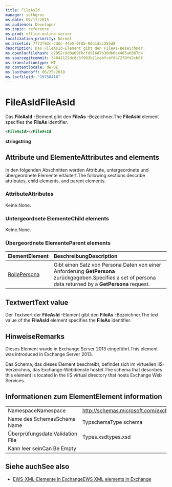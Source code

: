 ```yaml
---
title: FileAsId
manager: sethgros
ms.date: 09/17/2015
ms.audience: Developer
ms.topic: reference
ms.prod: office-online-server
localization_priority: Normal
ms.assetid: 7773f92c-cddc-44e5-9fd5-06b1dac355d8
description: Das FileAsId-Element gibt den FileAs-Bezeichner.
ms.openlocfilehash: e2852c9d0a09fbcfd916d7b30db6e4405a6867d4
ms.sourcegitcommit: 34041125dc8c5f993b21cebfc4f8b72f0fd2cb6f
ms.translationtype: MT
ms.contentlocale: de-DE
ms.lasthandoff: 06/25/2018
ms.locfileid: "19758418"
---
```

# <a name="fileasid"></a><span data-ttu-id="4c3a8-103">FileAsId</span><span class="sxs-lookup"><span data-stu-id="4c3a8-103">FileAsId</span></span>

<span data-ttu-id="4c3a8-104">Das **FileAsId** -Element gibt den **FileAs** -Bezeichner.</span><span class="sxs-lookup"><span data-stu-id="4c3a8-104">The **FileAsId** element specifies the **FileAs** identifier.</span></span> 
  
```XML
<FileAsId></FileAsId
```

 <span data-ttu-id="4c3a8-105">**string**</span><span class="sxs-lookup"><span data-stu-id="4c3a8-105">**string**</span></span>
## <a name="attributes-and-elements"></a><span data-ttu-id="4c3a8-106">Attribute und Elemente</span><span class="sxs-lookup"><span data-stu-id="4c3a8-106">Attributes and elements</span></span>

<span data-ttu-id="4c3a8-107">In den folgenden Abschnitten werden Attribute, untergeordnete und übergeordnete Elemente erläutert.</span><span class="sxs-lookup"><span data-stu-id="4c3a8-107">The following sections describe attributes, child elements, and parent elements.</span></span>
  
### <a name="attributes"></a><span data-ttu-id="4c3a8-108">Attribute</span><span class="sxs-lookup"><span data-stu-id="4c3a8-108">Attributes</span></span>

<span data-ttu-id="4c3a8-109">Keine.</span><span class="sxs-lookup"><span data-stu-id="4c3a8-109">None.</span></span>
  
### <a name="child-elements"></a><span data-ttu-id="4c3a8-110">Untergeordnete Elemente</span><span class="sxs-lookup"><span data-stu-id="4c3a8-110">Child elements</span></span>

<span data-ttu-id="4c3a8-111">Keine.</span><span class="sxs-lookup"><span data-stu-id="4c3a8-111">None.</span></span>
  
### <a name="parent-elements"></a><span data-ttu-id="4c3a8-112">Übergeordnete Elemente</span><span class="sxs-lookup"><span data-stu-id="4c3a8-112">Parent elements</span></span>

|<span data-ttu-id="4c3a8-113">**Element**</span><span class="sxs-lookup"><span data-stu-id="4c3a8-113">**Element**</span></span>|<span data-ttu-id="4c3a8-114">**Beschreibung**</span><span class="sxs-lookup"><span data-stu-id="4c3a8-114">**Description**</span></span>|
|:-----|:-----|
|[<span data-ttu-id="4c3a8-115">Rolle</span><span class="sxs-lookup"><span data-stu-id="4c3a8-115">Persona</span></span>](persona.md) <br/> |<span data-ttu-id="4c3a8-116">Gibt einen Satz von Persona Daten von einer Anforderung **GetPersona** zurückgegeben.</span><span class="sxs-lookup"><span data-stu-id="4c3a8-116">Specifies a set of persona data returned by a **GetPersona** request.</span></span>  <br/> |
   
## <a name="text-value"></a><span data-ttu-id="4c3a8-117">Textwert</span><span class="sxs-lookup"><span data-stu-id="4c3a8-117">Text value</span></span>

<span data-ttu-id="4c3a8-118">Der Textwert der **FileAsId** -Element gibt den **FileAs** -Bezeichner.</span><span class="sxs-lookup"><span data-stu-id="4c3a8-118">The text value of the **FileAsId** element specifies the **FileAs** identifier.</span></span> 
  
## <a name="remarks"></a><span data-ttu-id="4c3a8-119">Hinweise</span><span class="sxs-lookup"><span data-stu-id="4c3a8-119">Remarks</span></span>

<span data-ttu-id="4c3a8-120">Dieses Element wurde in Exchange Server 2013 eingeführt.</span><span class="sxs-lookup"><span data-stu-id="4c3a8-120">This element was introduced in Exchange Server 2013.</span></span>
  
<span data-ttu-id="4c3a8-121">Das Schema, das dieses Element beschreibt, befindet sich im virtuellen IIS-Verzeichnis, das Exchange-Webdienste hostet.</span><span class="sxs-lookup"><span data-stu-id="4c3a8-121">The schema that describes this element is located in the IIS virtual directory that hosts Exchange Web Services.</span></span>
  
## <a name="element-information"></a><span data-ttu-id="4c3a8-122">Informationen zum Element</span><span class="sxs-lookup"><span data-stu-id="4c3a8-122">Element information</span></span>

|||
|:-----|:-----|
|<span data-ttu-id="4c3a8-123">Namespace</span><span class="sxs-lookup"><span data-stu-id="4c3a8-123">Namespace</span></span>  <br/> |http://schemas.microsoft.com/exchange/services/2006/types  <br/> |
|<span data-ttu-id="4c3a8-124">Name des Schemas</span><span class="sxs-lookup"><span data-stu-id="4c3a8-124">Schema Name</span></span>  <br/> |<span data-ttu-id="4c3a8-125">Typschema</span><span class="sxs-lookup"><span data-stu-id="4c3a8-125">Type schema</span></span>  <br/> |
|<span data-ttu-id="4c3a8-126">Überprüfungsdatei</span><span class="sxs-lookup"><span data-stu-id="4c3a8-126">Validation File</span></span>  <br/> |<span data-ttu-id="4c3a8-127">Types.xsd</span><span class="sxs-lookup"><span data-stu-id="4c3a8-127">types.xsd</span></span>  <br/> |
|<span data-ttu-id="4c3a8-128">Kann leer sein</span><span class="sxs-lookup"><span data-stu-id="4c3a8-128">Can Be Empty</span></span>  <br/> ||
   
## <a name="see-also"></a><span data-ttu-id="4c3a8-129">Siehe auch</span><span class="sxs-lookup"><span data-stu-id="4c3a8-129">See also</span></span>



- [<span data-ttu-id="4c3a8-130">EWS-XML-Elemente in Exchange</span><span class="sxs-lookup"><span data-stu-id="4c3a8-130">EWS XML elements in Exchange</span></span>](ews-xml-elements-in-exchange.md)


